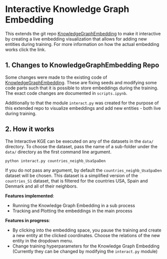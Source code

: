 # Interactive Knowledge Graph Embedding

This extends the git repo [KnowledgeGraphEmbedding](https://github.com/DeepGraphLearning/KnowledgeGraphEmbedding) to make it interactive by creating a live embedding visualization that allows for adding new entities during training.
For more information on how the actual embedding works click the link.

## 1. Changes to KnowledgeGraphEmbedding Repo

Some changes were made to the existing code of [KnowledgeGraphEmbedding](https://github.com/DeepGraphLearning/KnowledgeGraphEmbedding). These are fixing seeds and modifying some code parts such that it is possible to store embeddings during the training. 
The exact code changes are documented in `scripts.ipynb`.

Additionally to that the module `interact.py` was created for the purpose of this extended repo to visualize embeddings and add new entities - both live during training.

## 2. How it works

The Interactive KGE can be executed on any of the datasets in the `data/` directory. 
To choose the dataset, pass the name of a sub-folder under the `data/` directory as the first command line argument.

```
python interact.py countries_neighb_UsaSpaDen
```

If you do not pass any argument, by default the `countries_neighb_UsaSpaDen` dataset will be chosen. 
This dataset is a simplified version of the `countries_S1` dataset, that is filtered for the countries USA, Spain and Denmark and all of their neighbors.

**Features implemented**: 
- Running the Knowledge Graph Embedding in a sub process
- Tracking and Plotting the embeddings in the main process

**Features in progress**: 
- By clicking into the embedding space, you pause the training and create a new entity at the clicked coordinates. Choose the relations of the new entity in the dropdown menu.
- Change training hyperparameters for the Knowledge Graph Embedding (Currently they can be changed by modifying the `interact.py` module)